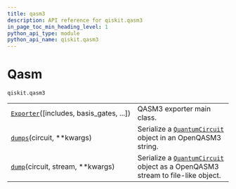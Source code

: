 ```yaml
---
title: qasm3
description: API reference for qiskit.qasm3
in_page_toc_min_heading_level: 1
python_api_type: module
python_api_name: qiskit.qasm3
---
```


<span id="module-qiskit.qasm3" />

<span id="qiskit-qasm3" />

# Qasm

<span id="module-qiskit.qasm3" />

`qiskit.qasm3`

|                                                                                             |                                                                                                                                                 |
| ------------------------------------------------------------------------------------------- | ----------------------------------------------------------------------------------------------------------------------------------------------- |
| [`Exporter`](qiskit.qasm3.Exporter "qiskit.qasm3.Exporter")(\[includes, basis\_gates, ...]) | QASM3 exporter main class.                                                                                                                      |
| [`dumps`](qiskit.qasm3.dumps "qiskit.qasm3.dumps")(circuit, \*\*kwargs)                     | Serialize a [`QuantumCircuit`](qiskit.circuit.QuantumCircuit "qiskit.circuit.QuantumCircuit") object in an OpenQASM3 string.                    |
| [`dump`](qiskit.qasm3.dump "qiskit.qasm3.dump")(circuit, stream, \*\*kwargs)                | Serialize a [`QuantumCircuit`](qiskit.circuit.QuantumCircuit "qiskit.circuit.QuantumCircuit") object as a OpenQASM3 stream to file-like object. |

